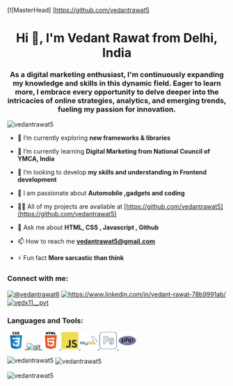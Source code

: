 [![MasterHead] <My GitHub Profile>]<https://github.com/vedantrawat5>

<h1 align="center">Hi 👋, I'm Vedant Rawat from Delhi, India</h1>
<h3 align="center">As a digital marketing enthusiast, I'm continuously expanding my knowledge and skills in this dynamic field. Eager to learn more, I embrace every opportunity to delve deeper into the intricacies of online strategies, analytics, and emerging trends, fueling my passion for innovation.</h3>

<p align="left"> <img src="https://komarev.com/ghpvc/?username=vedantrawat5&label=Profile%20views&color=0e75b6&style=flat" alt="vedantrawat5" /> </p>


- 🔭 I’m currently exploring **new frameworks & libraries**

- 🌱 I’m currently learning **Digital Marketing from National Council of YMCA, India**

- 👯 I’m looking to develop **my skills and understanding in Frontend development**

- 💭 I am passionate about **Automobile ,gadgets and coding**

- 👨‍💻 All of my projects are available at [https://github.com/vedantrawat5](https://github.com/vedantrawat5)

- 💬 Ask me about **HTML, CSS , Javascript , Github**

- 📫 How to reach me **vedantrawat5@gmail.com**

- ⚡ Fun fact **More sarcastic than think**

<h3 align="left">Connect with me:</h3>
<p align="left">
<a href="https://twitter.com/@vedantrawat6" target="blank"><img align="center" src="https://raw.githubusercontent.com/rahuldkjain/github-profile-readme-generator/master/src/images/icons/Social/twitter.svg" alt="@vedantrawat6" height="30" width="40" /></a>
<a href="https://linkedin.com/in/https://www.linkedin.com/in/vedant-rawat-78b9991ab/" target="blank"><img align="center" src="https://raw.githubusercontent.com/rahuldkjain/github-profile-readme-generator/master/src/images/icons/Social/linked-in-alt.svg" alt="https://www.linkedin.com/in/vedant-rawat-78b9991ab/" height="30" width="40" /></a>
<a href="https://instagram.com/vedx11._.pvt" target="blank"><img align="center" src="https://raw.githubusercontent.com/rahuldkjain/github-profile-readme-generator/master/src/images/icons/Social/instagram.svg" alt="vedx11._.pvt" height="30" width="40" /></a>
</p>

<h3 align="left">Languages and Tools:</h3>
<p align="left"> <a href="https://www.w3schools.com/cpp/" target="_blank" rel="noreferrer"> </a> <a href="https://www.w3schools.com/css/" target="_blank" rel="noreferrer"> <img src="https://raw.githubusercontent.com/devicons/devicon/master/icons/css3/css3-original-wordmark.svg" alt="css3" width="40" height="40"/> </a> <a href="https://git-scm.com/" target="_blank" rel="noreferrer"> <img src="https://www.vectorlogo.zone/logos/git-scm/git-scm-icon.svg" alt="git" width="40" height="40"/> </a> <a href="https://www.w3.org/html/" target="_blank" rel="noreferrer"> <img src="https://raw.githubusercontent.com/devicons/devicon/master/icons/html5/html5-original-wordmark.svg" alt="html5" width="40" height="40"/> </a> <a href="https://developer.mozilla.org/en-US/docs/Web/JavaScript" target="_blank" rel="noreferrer"> <img src="https://raw.githubusercontent.com/devicons/devicon/master/icons/javascript/javascript-original.svg" alt="javascript" width="40" height="40"/> </a> <a href="https://www.mysql.com/" target="_blank" rel="noreferrer"> <img src="https://raw.githubusercontent.com/devicons/devicon/master/icons/mysql/mysql-original-wordmark.svg" alt="mysql" width="40" height="40"/> </a> <a href="https://www.photoshop.com/en" target="_blank" rel="noreferrer"> <img src="https://raw.githubusercontent.com/devicons/devicon/master/icons/photoshop/photoshop-line.svg" alt="photoshop" width="40" height="40"/> </a> <a href="https://www.php.net" target="_blank" rel="noreferrer"> <img src="https://raw.githubusercontent.com/devicons/devicon/master/icons/php/php-original.svg" alt="php" width="40" height="40"/> </a> </p>

<p><img align="left" src="https://github-readme-stats.vercel.app/api/top-langs?username=vedantrawat5&show_icons=true&locale=en&layout=compact" alt="vedantrawat5" /></p>

<p>&nbsp;<img align="center" src="https://github-readme-stats.vercel.app/api?username=vedantrawat5&show_icons=true&locale=en" alt="vedantrawat5" /></p>

<p><img align="center" src="https://github-readme-streak-stats.herokuapp.com/?user=vedantrawat5&" alt="vedantrawat5" /></p>
